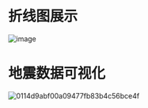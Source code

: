# 折线图展示
![image](https://github.com/user-attachments/assets/f2952513-83a1-40e0-a329-1ffefbb670d3)
# 地震数据可视化
![0114d9abf00a09477fb83b4c56bce4f](https://github.com/user-attachments/assets/90ffa95d-b951-4cb4-b169-454cefc3c039)

